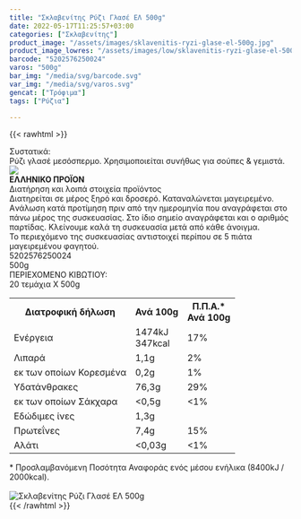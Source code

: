 ```yaml
---
title: "Σκλαβενίτης Ρύζι Γλασέ ΕΛ 500g"
date: 2022-05-17T11:25:57+03:00
categories: ["Σκλαβενίτης"]
product_image: "/assets/images/sklavenitis-ryzi-glase-el-500g.jpg"
product_image_lowres: "/assets/images/low/sklavenitis-ryzi-glase-el-500g.jpg"
barcode: "5202576250024"
varos: "500g"
bar_img: "/media/svg/barcode.svg"
var_img: "/media/svg/varos.svg"
gencat: ["Τρόφιμα"]
tags: ["Ρύζια"]

---
```

{{< rawhtml >}}

<div class="sload603"><div class="product"><div id="sistatika">Συστατικά:</div><div class="alltext">Ρύζι γλασέ μεσόσπερμο. Χρησιμοποιείται συνήθως για σούπες &amp; γεμιστά.</div><div id="flag"><div id="flagimage"><img src="/media/icons/gr.svg"></div><span id="flagtext"><b>ΕΛΛΗΝΙΚΟ ΠΡΟΪΟΝ</b></span></div><div id="loipa">Διατήρηση και λοιπά στοιχεία προϊόντος</div><div class="alltext">Διατηρείται σε μέρος ξηρό και δροσερό. Καταναλώνεται μαγειρεμένο. Aνάλωση κατά προτίμηση πριν από την ημερομηνία που αναγράφεται στο πάνω μέρος της συσκευασίας. Στο ίδιο σημείο αναγράφεται και ο αριθμός παρτίδας. Κλείνουμε καλά τη συσκευασία μετά από κάθε άνοιγμα.<br>Το περιεχόμενο της συσκευασίας αντιστοιχεί περίπου σε 5 πιάτα μαγειρεμένου φαγητού.</div><div id="barcode"><div id="barimage1"></div><span id="bartext">5202576250024</span></div><div id="varos"><div id="varosimage1"></div><span id="varostext">500g</span></div><div id="kivotio">ΠΕΡΙΕΧΟΜΕΝΟ ΚΙΒΩΤΙΟΥ:<br>20 τεμάχια Χ 500g</div><div class="tabout"><table id="diatable"><tbody><tr><th>Διατροφική δήλωση</th><th>Ανά 100g</th><th>Π.Π.Α.*<br>Ανά 100g</th></tr><tr><td class="texr2">Ενέργεια</td><td class="texr">1474kJ<br>347kcal</td><td class="texr">17%</td></tr><tr><td class="texr2">Λιπαρά</td><td class="texr">1,1g</td><td class="texr">2%</td></tr><tr><td class="gray">εκ των οποίων Κορεσµένα</td><td class="gray2">0,2g</td><td class="gray2">1%</td></tr><tr><td class="texr2">Yδατάνθρακες</td><td class="texr">76,3g</td><td class="texr">29%</td></tr><tr><td class="gray">εκ των οποίων Σάκχαρα</td><td class="gray2">&lt;0,5g</td><td class="gray2">&lt;1%</td></tr><tr><td class="texr2">Eδώδιμες ίνες</td><td class="texr">1,3g</td><td class="texr"></td></tr><tr><td class="texr2">Πρωτεΐνες</td><td class="texr">7,4g</td><td class="texr">15%</td></tr><tr><td class="texr2">Αλάτι</td><td class="texr">&lt;0,03g</td><td class="texr">&lt;1%</td></tr></tbody></table></div><div class="alltext">* Προσλαμβανόμενη Ποσότητα Αναφοράς ενός μέσου ενήλικα (8400kJ / 2000kcal).</div><br><div class="pimg"><img alt="Σκλαβενίτης Ρύζι Γλασέ ΕΛ 500g" title="Σκλαβενίτης Ρύζι Γλασέ ΕΛ 500g" src="/assets/images/sklavenitis-ryzi-glase-el-500g.jpg"></div></div></div>
{{< /rawhtml >}}


